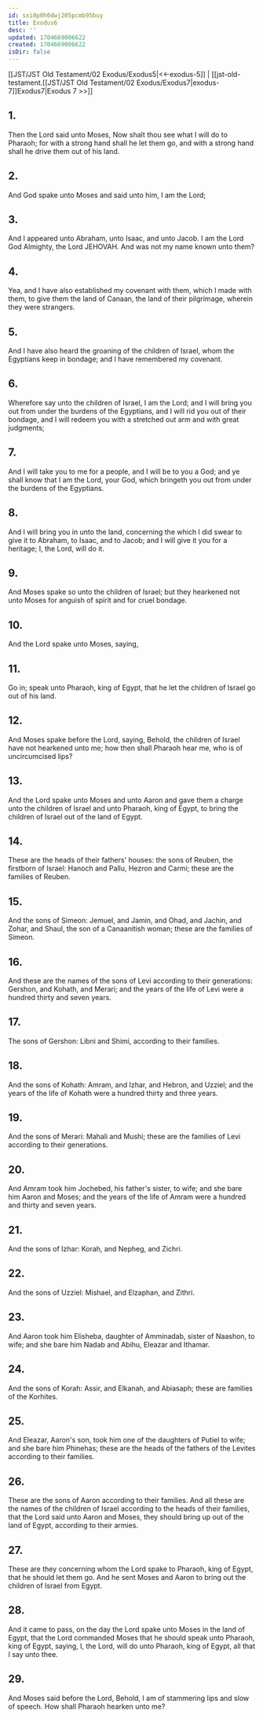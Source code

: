 ```yaml
---
id: sxi0p0h0dwj205pcmb95buy
title: Exodus6
desc: ''
updated: 1704669006622
created: 1704669006622
isDir: false
---
```

[[JST/JST Old Testament/02 Exodus/Exodus5|<<-exodus-5]] | [[jst-old-testament.[[JST/JST Old Testament/02 Exodus/Exodus7|exodus-7]]Exodus7|Exodus 7 >>]]
## 1.
Then the Lord said unto Moses, Now shalt thou see what I will do to Pharaoh; for with a strong hand shall he let them go, and with a strong hand shall he drive them out of his land.
## 2.
And God spake unto Moses and said unto him, I am the Lord;
## 3.
And I appeared unto Abraham, unto Isaac, and unto Jacob. I am the Lord God Almighty, the Lord JEHOVAH. And was not my name known unto them?
## 4.
Yea, and I have also established my covenant with them, which I made with them, to give them the land of Canaan, the land of their pilgrimage, wherein they were strangers.
## 5.
And I have also heard the groaning of the children of Israel, whom the Egyptians keep in bondage; and I have remembered my covenant.
## 6.
Wherefore say unto the children of Israel, I am the Lord; and I will bring you out from under the burdens of the Egyptians, and I will rid you out of their bondage, and I will redeem you with a stretched out arm and with great judgments;
## 7.
And I will take you to me for a people, and I will be to you a God; and ye shall know that I am the Lord, your God, which bringeth you out from under the burdens of the Egyptians.
## 8.
And I will bring you in unto the land, concerning the which I did swear to give it to Abraham, to Isaac, and to Jacob; and I will give it you for a heritage; I, the Lord, will do it.
## 9.
And Moses spake so unto the children of Israel; but they hearkened not unto Moses for anguish of spirit and for cruel bondage.
## 10.
And the Lord spake unto Moses, saying,
## 11.
Go in; speak unto Pharaoh, king of Egypt, that he let the children of Israel go out of his land.
## 12.
And Moses spake before the Lord, saying, Behold, the children of Israel have not hearkened unto me; how then shall Pharaoh hear me, who is of uncircumcised lips?
## 13.
And the Lord spake unto Moses and unto Aaron and gave them a charge unto the children of Israel and unto Pharaoh, king of Egypt, to bring the children of Israel out of the land of Egypt.
## 14.
These are the heads of their fathers\' houses: the sons of Reuben, the firstborn of Israel: Hanoch and Pallu, Hezron and Carmi; these are the families of Reuben.
## 15.
And the sons of Simeon: Jemuel, and Jamin, and Ohad, and Jachin, and Zohar, and Shaul, the son of a Canaanitish woman; these are the families of Simeon.
## 16.
And these are the names of the sons of Levi according to their generations: Gershon, and Kohath, and Merari; and the years of the life of Levi were a hundred thirty and seven years.
## 17.
The sons of Gershon: Libni and Shimi, according to their families.
## 18.
And the sons of Kohath: Amram, and Izhar, and Hebron, and Uzziel; and the years of the life of Kohath were a hundred thirty and three years.
## 19.
And the sons of Merari: Mahali and Mushi; these are the families of Levi according to their generations.
## 20.
And Amram took him Jochebed, his father\'s sister, to wife; and she bare him Aaron and Moses; and the years of the life of Amram were a hundred and thirty and seven years.
## 21.
And the sons of Izhar: Korah, and Nepheg, and Zichri.
## 22.
And the sons of Uzziel: Mishael, and Elzaphan, and Zithri.
## 23.
And Aaron took him Elisheba, daughter of Amminadab, sister of Naashon, to wife; and she bare him Nadab and Abihu, Eleazar and Ithamar.
## 24.
And the sons of Korah: Assir, and Elkanah, and Abiasaph; these are families of the Korhites.
## 25.
And Eleazar, Aaron\'s son, took him one of the daughters of Putiel to wife; and she bare him Phinehas; these are the heads of the fathers of the Levites according to their families.
## 26.
These are the sons of Aaron according to their families. And all these are the names of the children of Israel according to the heads of their families, that the Lord said unto Aaron and Moses, they should bring up out of the land of Egypt, according to their armies.
## 27.
These are they concerning whom the Lord spake to Pharaoh, king of Egypt, that he should let them go. And he sent Moses and Aaron to bring out the children of Israel from Egypt.
## 28.
And it came to pass, on the day the Lord spake unto Moses in the land of Egypt, that the Lord commanded Moses that he should speak unto Pharaoh, king of Egypt, saying, I, the Lord, will do unto Pharaoh, king of Egypt, all that I say unto thee.
## 29.
And Moses said before the Lord, Behold, I am of stammering lips and slow of speech. How shall Pharaoh hearken unto me?

